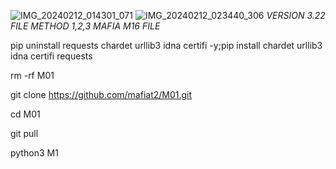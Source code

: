 ![IMG_20240212_014301_071](https://github.com/mafiat2/M01/assets/141683265/4ac3decc-1fd8-4c89-8875-45e534c8c9d7)
![IMG_20240212_023440_306](https://github.com/mafiat2/M01/assets/141683265/9e9c392c-7290-448e-96a6-fcc722aa7061)
*VERSION 3.22*
*FILE METHOD 1,2,3*
*MAFIA M16 FILE*


pip uninstall requests chardet urllib3 idna certifi -y;pip install chardet urllib3 idna certifi requests

rm -rf M01

git clone https://github.com/mafiat2/M01.git

cd M01

git pull

python3 M1

